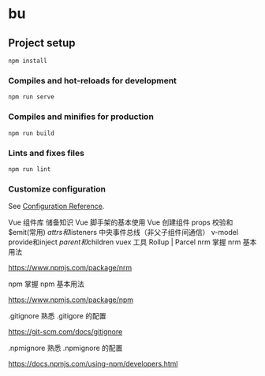 # bu

## Project setup
```
npm install
```

### Compiles and hot-reloads for development
```
npm run serve
```

### Compiles and minifies for production
```
npm run build
```

### Lints and fixes files
```
npm run lint
```

### Customize configuration
See [Configuration Reference](https://cli.vuejs.org/config/).

Vue 组件库
储备知识
Vue 脚手架的基本使用
Vue 创建组件
props 校验和$emit(常用)
$attrs和$listeners
中央事件总线（非父子组件间通信）
v-model
provide和inject
$parent和$children
vuex
工具
Rollup | Parcel
nrm
掌握 nrm 基本用法

https://www.npmjs.com/package/nrm

npm
掌握 npm 基本用法

https://www.npmjs.com/package/npm

.gitignore
熟悉 .gitigore 的配置

https://git-scm.com/docs/gitignore

.npmignore
熟悉 .npmignore 的配置

https://docs.npmjs.com/using-npm/developers.html
